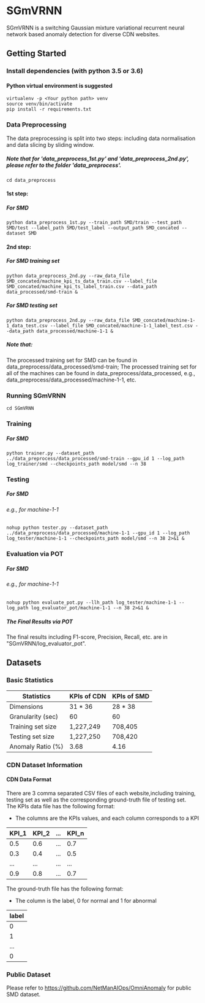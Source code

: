 # SGmVRNN
SGmVRNN is a switching Gaussian mixture variational recurrent neural network based anomaly detection for diverse CDN websites.

## Getting Started
### Install dependencies (with python 3.5 or 3.6)
#### Python virtual environment is suggested

    virtualenv -p <Your python path> venv
    source venv/bin/activate
    pip install -r requirements.txt
    
### Data Preprocessing
The data preprocessing is split into two steps: including data normalisation and data slicing by sliding window.
##### Note that for 'data_preprocess_1st.py' and 'data_preprocess_2nd.py', please refer to the folder 'data_preprocess'.

    cd data_preprocess
#### 1st step:
##### For SMD
    python data_preprocess_1st.py --train_path SMD/train --test_path SMD/test --label_path SMD/test_label --output_path SMD_concated --dataset SMD
#### 2nd step:
##### For SMD training set
    python data_preprocess_2nd.py --raw_data_file SMD_concated/machine_kpi_ts_data_train.csv --label_file SMD_concated/machine_kpi_ts_label_train.csv --data_path data_processed/smd-train &
    
##### For SMD testing set
    python data_preprocess_2nd.py --raw_data_file SMD_concated/machine-1-1_data_test.csv --label_file SMD_concated/machine-1-1_label_test.csv --data_path data_processed/machine-1-1 &
    
##### Note that:
The processed training set for SMD can be found in data_preprocess/data_processed/smd-train;
The processed training set for all of the machines can be found in data_preprocess/data_processed, e.g., data_preprocess/data_processed/machine-1-1, etc.

### Running SGmVRNN

    cd SGmVRNN

### Training
##### For SMD
    python trainer.py --dataset_path ../data_preprocess/data_processed/smd-train --gpu_id 1 --log_path log_trainer/smd --checkpoints_path model/smd --n 38
 
### Testing
##### For SMD 
###### e.g., for machine-1-1
    nohup python tester.py --dataset_path ../data_preprocess/data_processed/machine-1-1 --gpu_id 1 --log_path log_tester/machine-1-1 --checkpoints_path model/smd --n 38 2>&1 &
 
### Evaluation via POT
##### For SMD
###### e.g., for machine-1-1
    nohup python evaluate_pot.py --llh_path log_tester/machine-1-1 --log_path log_evaluator_pot/machine-1-1 --n 38 2>&1 &

##### The Final Results via POT
The final results including F1-score, Precision, Recall, etc. are in "SGmVRNN/log_evaluator_pot". <br>

## Datasets
### Basic Statistics
Statistics | KPIs of CDN  | KPIs of SMD 
--- | --- | --- 
Dimensions | 31 * 36 | 28 * 38
Granularity (sec) | 60 | 60 
Training set size | 1,227,249 | 708,405 
Testing set size | 1,227,250 | 708,420 
Anomaly Ratio (%) | 3.68 | 4.16 

### CDN Dataset Information

#### CDN Data Format
There are 3 comma separated CSV files of each website,including training, testing set as well as the corresponding ground-truth file of testing set. <br>
The KPIs data file has the following format: <br>
* The columns are the KPIs values, and each column corresponds to a KPI <br>

 KPI_1 | KPI_2 | ... | KPI_n
 --- | --- | --- | ---
 0.5 | 0.6 | ... | 0.7
 0.3 | 0.4 | ... | 0.5
 ... | ... | ... | ... 
 0.9 | 0.8 | ... | 0.7

The ground-truth file has the following format: <br>
* The column is the label, 0 for normal and 1 for abnormal <br>

 |label|  
 |---| 
 | 0 |
 | 1 |
 | ... |
 | 0 |

### Public Dataset 

Please refer to https://github.com/NetManAIOps/OmniAnomaly for public SMD dataset.
